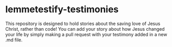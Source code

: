 # lemmetestify-testimonies
This repository is designed to hold stories about the saving love of Jesus Christ, rather than code!
You can add your story about how Jesus changed your life by simply making a pull request with your testimony added in a new .md file.
